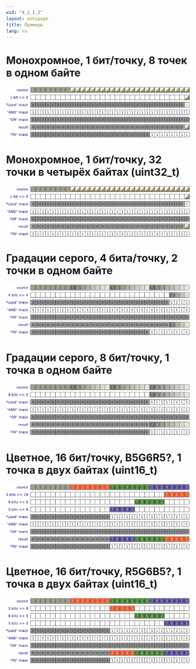 ```yaml
---
wid: "4_2_1_2"
layout: wikipage
title: Примеры
lang: ru
---
```

# Монохромное, 1 бит/точку, 8 точек в одном байте
![](examples-1.png)

# Монохромное, 1 бит/точку, 32 точки в четырёх байтах (uint32_t)
![](examples-2.png)

# Градации серого, 4 бита/точку, 2 точки в одном байте
![](examples-3.png)

# Градации серого, 8 бит/точку, 1 точка в одном байте
![](examples-4.png)

# Цветное, 16 бит/точку, B5G6R5?, 1 точка в двух байтах (uint16_t)
![](examples-5.png)

# Цветное, 16 бит/точку, R5G6B5?, 1 точка в двух байтах (uint16_t)
![](examples-6.png)